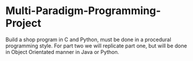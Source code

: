 # Multi-Paradigm-Programming-Project
Build a shop program in C and Python, must be done in a procedural programming style. For part two we will replicate part one, but will be done in Object Orientated manner in Java or Python.
